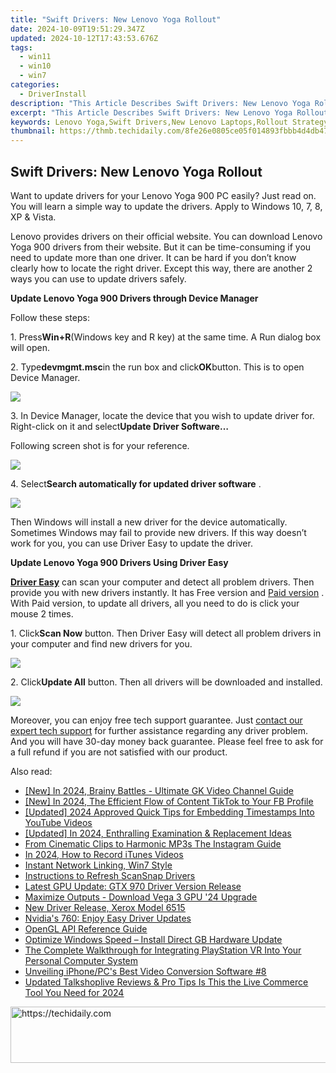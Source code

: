 ```yaml
---
title: "Swift Drivers: New Lenovo Yoga Rollout"
date: 2024-10-09T19:51:29.347Z
updated: 2024-10-12T17:43:53.676Z
tags:
  - win11
  - win10
  - win7
categories:
  - DriverInstall
description: "This Article Describes Swift Drivers: New Lenovo Yoga Rollout"
excerpt: "This Article Describes Swift Drivers: New Lenovo Yoga Rollout"
keywords: Lenovo Yoga,Swift Drivers,New Lenovo Laptops,Rollout Strategy,2-In-1 Laptops,Portable Computing Devices,Tech Launches 2023
thumbnail: https://thmb.techidaily.com/8fe26e0805ce05f014893fbbb4d4db477ab6f4023c6f698c9064238804be4852.jpg
---
```


## Swift Drivers: New Lenovo Yoga Rollout

Want to update drivers for your Lenovo Yoga 900 PC easily? Just read on. You will learn a simple way to update the drivers. Apply to Windows 10, 7, 8, XP & Vista.  
  
 Lenovo provides drivers on their official website. You can download Lenovo Yoga 900 drivers from their website. But it can be time-consuming if you need to update more than one driver. It can be hard if you don’t know clearly how to locate the right driver. Except this way, there are another 2 ways you can use to update drivers safely.  
  
**Update Lenovo Yoga 900 Drivers through Device Manager**
  
Follow these steps:  
  
1\. Press**Win+R**(Windows key and R key) at the same time. A Run dialog box will open.  
  
2\. Type**devmgmt.msc**in the run box and click**OK**button. This is to open Device Manager.  
  
![](https://images.drivereasy.com/wp-content/uploads/2016/11/img_582abbc236e36.png)
  
 3\. In Device Manager, locate the device that you wish to update driver for. Right-click on it and select**Update Driver Software…**
  
 Following screen shot is for your reference.  
  
![](https://images.drivereasy.com/wp-content/uploads/2016/11/img_582abcf63195c.png)
  
 4\. Select**Search automatically for updated driver software** .  
  
![](https://images.drivereasy.com/wp-content/uploads/2016/11/img_582abd1f2b9b3.png)
  
 Then Windows will install a new driver for the device automatically. Sometimes Windows may fail to provide new drivers. If this way doesn’t work for you, you can use Driver Easy to update the driver.  
  
**Update Lenovo Yoga 900 Drivers Using Driver Easy**
  
**[Driver Easy](https://tools.techidaily.com/drivereasy/download/)**  can scan your computer and detect all problem drivers. Then provide you with new drivers instantly. It has Free version and [Paid version](https://tools.techidaily.com/drivereasy/download/) . With Paid version, to update all drivers, all you need to do is click your mouse 2 times.

 1\. Click**Scan Now** button. Then Driver Easy will detect all problem drivers in your computer and find new drivers for you.  
  
![](https://images.drivereasy.com/wp-content/uploads/2017/04/img_58fd985b66201.png)
  
 2\. Click**Update All** button. Then all drivers will be downloaded and installed.  
  
![](https://images.drivereasy.com/wp-content/uploads/2017/04/img_58fd986330ec0.jpg)

 Moreover, you can enjoy free tech support guarantee. Just [contact our expert tech support](https://tools.techidaily.com/drivereasy/download/) for further assistance regarding any driver problem. And you will have 30-day money back guarantee. Please feel free to ask for a full refund if you are not satisfied with our product.

<ins class="adsbygoogle"
     style="display:block"
     data-ad-format="autorelaxed"
     data-ad-client="ca-pub-7571918770474297"
     data-ad-slot="1223367746"></ins>

<ins class="adsbygoogle"
     style="display:block"
     data-ad-client="ca-pub-7571918770474297"
     data-ad-slot="8358498916"
     data-ad-format="auto"
     data-full-width-responsive="true"></ins>

<span class="atpl-alsoreadstyle">Also read:</span>
<div><ul>
<li><a href="https://fox-hovers.techidaily.com/new-in-2024-brainy-battles-ultimate-gk-video-channel-guide/"><u>[New] In 2024, Brainy Battles - Ultimate GK Video Channel Guide</u></a></li>
<li><a href="https://facebook-clips.techidaily.com/new-in-2024-the-efficient-flow-of-content-tiktok-to-your-fb-profile/"><u>[New] In 2024, The Efficient Flow of Content TikTok to Your FB Profile</u></a></li>
<li><a href="https://youtube-zero.techidaily.com/ed-2024-approved-quick-tips-for-embedding-timestamps-into-youtube-videos/"><u>[Updated] 2024 Approved Quick Tips for Embedding Timestamps Into YouTube Videos</u></a></li>
<li><a href="https://fox-friendly.techidaily.com/updated-in-2024-enthralling-examination-and-replacement-ideas/"><u>[Updated] In 2024, Enthralling Examination & Replacement Ideas</u></a></li>
<li><a href="https://instagram-video-recordings.techidaily.com/from-cinematic-clips-to-harmonic-mp3s-the-instagram-guide/"><u>From Cinematic Clips to Harmonic MP3s The Instagram Guide</u></a></li>
<li><a href="https://screen-video-capture.techidaily.com/in-2024-how-to-record-itunes-videos/"><u>In 2024, How to Record iTunes Videos</u></a></li>
<li><a href="https://driver-install.techidaily.com/instant-network-linking-win7-style/"><u>Instant Network Linking, Win7 Style</u></a></li>
<li><a href="https://driver-install.techidaily.com/instructions-to-refresh-scansnap-drivers/"><u>Instructions to Refresh ScanSnap Drivers</u></a></li>
<li><a href="https://driver-install.techidaily.com/latest-gpu-update-gtx-970-driver-version-release/"><u>Latest GPU Update: GTX 970 Driver Version Release</u></a></li>
<li><a href="https://driver-install.techidaily.com/maximize-outputs-download-vega-3-gpu-24-upgrade/"><u>Maximize Outputs - Download Vega 3 GPU '24 Upgrade</u></a></li>
<li><a href="https://driver-install.techidaily.com/new-driver-release-xerox-model-6515/"><u>New Driver Release, Xerox Model 6515</u></a></li>
<li><a href="https://driver-install.techidaily.com/nvidias-760-enjoy-easy-driver-updates/"><u>Nvidia's 760: Enjoy Easy Driver Updates</u></a></li>
<li><a href="https://driver-install.techidaily.com/opengl-api-reference-guide/"><u>OpenGL API Reference Guide</u></a></li>
<li><a href="https://driver-install.techidaily.com/optimize-windows-speed-install-direct-gb-hardware-update/"><u>Optimize Windows Speed – Install Direct GB Hardware Update</u></a></li>
<li><a href="https://technical-tips.techidaily.com/the-complete-walkthrough-for-integrating-playstation-vr-into-your-personal-computer-system/"><u>The Complete Walkthrough for Integrating PlayStation VR Into Your Personal Computer System</u></a></li>
<li><a href="https://extra-resources.techidaily.com/unveiling-iphonepcs-best-video-conversion-software-8/"><u>Unveiling iPhone/PC's Best Video Conversion Software #8</u></a></li>
<li><a href="https://ai-live-streaming.techidaily.com/updated-talkshoplive-reviews-and-pro-tips-is-this-the-live-commerce-tool-you-need-for-2024/"><u>Updated Talkshoplive Reviews & Pro Tips Is This the Live Commerce Tool You Need for 2024</u></a></li>
</ul></div>

<!-- affiliate ads begin -->
<a href="https://ephamedtechinc.pxf.io/c/5597632/2136624/26400" target="_top" id="2136624">
  <img src="//a.impactradius-go.com/display-ad/26400-2136624" border="0" alt="https://techidaily.com" width="728" height="90"/>
</a>
<img height="0" width="0" src="https://ephamedtechinc.pxf.io/i/5597632/2136624/26400" style="position:absolute;visibility:hidden;" border="0" />
<!-- affiliate ads end -->

